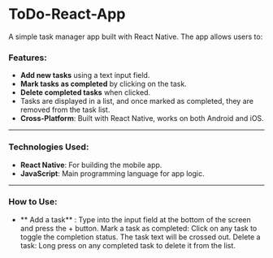 # ToDo-React-App

A simple task manager app built with React Native. The app allows users to:

### Features:
- **Add new tasks** using a text input field.
- **Mark tasks as completed** by clicking on the task.
- **Delete completed tasks** when clicked.
- Tasks are displayed in a list, and once marked as completed, they are removed from the task list.
- **Cross-Platform**: Built with React Native, works on both Android and iOS.

---

### Technologies Used:
- **React Native**: For building the mobile app.
- **JavaScript**: Main programming language for app logic.

---
### How to Use:
- ** Add a task** : Type into the input field at the bottom of the screen and press the + button.
Mark a task as completed: Click on any task to toggle the completion status. The task text will be crossed out.
Delete a task: Long press on any completed task to delete it from the list.


